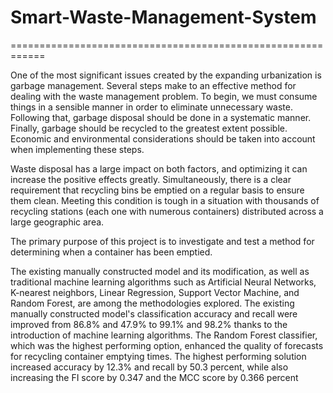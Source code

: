 # Smart-Waste-Management-System
============================================================

One of the most significant issues created by the expanding urbanization is garbage management. Several steps make to an effective method for dealing with the waste management problem. To begin, we must consume things in a sensible manner in order to eliminate unnecessary waste. Following that, garbage disposal should be done in a systematic manner. Finally, garbage should be recycled to the greatest extent possible. Economic and environmental considerations should be taken into account when implementing these steps. 

Waste disposal has a large impact on both factors, and optimizing it can increase the positive effects greatly. Simultaneously, there is a clear requirement that recycling bins be emptied on a regular basis to ensure them clean. Meeting this condition is tough in a situation with thousands of recycling stations (each one with numerous containers) distributed across a large geographic area. 


The primary purpose of this project is to investigate and test a method for determining when a container has been emptied.

The existing manually constructed model and its modification, as well as traditional machine learning algorithms such as Artificial Neural Networks, K-nearest neighbors, Linear Regression, Support Vector Machine, and Random Forest, are among the methodologies explored. The existing manually constructed model's classification accuracy and recall were improved from 86.8% and 47.9% to 99.1% and 98.2% thanks to the introduction of machine learning algorithms. The Random Forest classifier, which was the highest performing option, enhanced the quality of forecasts for recycling container emptying times. The highest performing solution increased accuracy by 12.3% and recall by 50.3 percent, while also increasing the FI score by 0.347 and the MCC score by 0.366 percent



